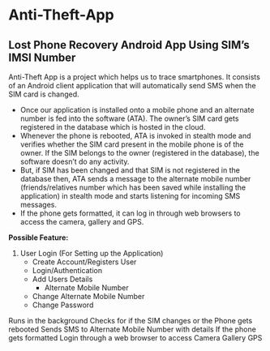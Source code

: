 # Anti-Theft-App
## Lost Phone Recovery Android App Using SIM’s IMSI Number 
Anti-Theft App is a project which helps us to trace smartphones. It consists of an Android client application that will automatically send SMS when the SIM card is changed.

- Once our application is installed onto a mobile phone and an alternate number is fed into the software (ATA). The owner’s SIM card gets registered in the database which is hosted in the cloud.
- Whenever the phone is rebooted, ATA is invoked in stealth mode and verifies whether the SIM card present in the mobile phone is of the owner. If the SIM belongs to the owner (registered in the database), the software doesn’t do any activity. 
- But, if SIM has been changed and that SIM is not registered in the database then, ATA sends a message to the alternate mobile number (friends/relatives number which has been saved while installing the application) in stealth mode and starts listening for incoming SMS messages.
- If the phone gets formatted, it can log in through web browsers to access the camera, gallery and GPS.

**Possible Feature:**
1. User Login (For Setting up the Application)
    - Create Account/Registers User
    - Login/Authentication
    - Add Users Details
        - Alternate Mobile Number
    - Change Alternate Mobile Number
    - Change Password

Runs in the background 
Checks for if the SIM changes or the Phone gets rebooted
Sends SMS to Alternate Mobile Number with details
If the phone gets formatted
Login through a web browser to access
Camera
Gallery
GPS
